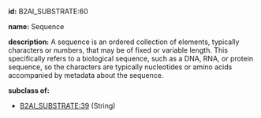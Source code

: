 **id:** B2AI_SUBSTRATE:60

**name:** Sequence

**description:** A sequence is an ordered collection of elements, typically characters or numbers, that may be of fixed or variable length. This specifically refers to a biological sequence, such as a DNA, RNA, or protein sequence, so the characters are typically nucleotides or amino acids accompanied by metadata about the sequence.

**subclass of:**

- [B2AI_SUBSTRATE:39](../substrates/string.markdown) (String)

